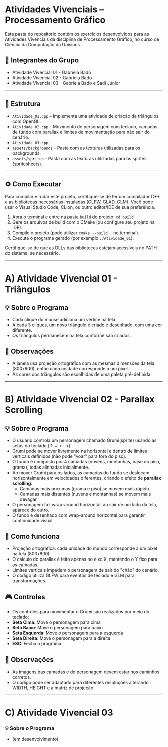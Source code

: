 # Atividades Vivenciais – Processamento Gráfico

Esta pasta do repositório contém os exercícios desenvolvidos para as Atividades Vivenciais da disciplina de Processamento Gráfico, no curso de Ciência da Computação da Unisinos.

## 👥 Integrantes do Grupo

- Atividade Vivencial 01 - Gabriela Bado
- Atividade Vivencial 02 - Gabriela Bado
- Atividade Vivencial 03 - Gabriela Bado e Sadi Júnior
  
______________________________________________

## 📁 Estrutura

- `Atividade_01.cpp` – Implementa uma atividade de criação de triângulos com OpenGL.
- `Atividade_02.cpp` – Movimento de personagem com teclado, camadas de fundo com parallax e limites de movimentação para não sair do cenário.
- `Atividade_03.cpp` -
- `assets/backgrounds` - Pasta com as texturas utilizadas para os backgrounds.
- `assets/sprites` - Pasta com as texturas utilizadas para os sprites (spritesheets).

______________________________________________

## ⚙️ Como Executar

Para compilar e rodar este projeto, certifique-se de ter um compilador C++ e as bibliotecas necessárias instaladas (GLFW, GLAD, GLM). Você pode usar o Visual Studio Code, CLion, ou outro editor/IDE de sua preferência.

1. Abra o terminal e entre na pasta `build` do projeto: `cd build`
2. Gere os arquivos de build com o CMake (ou configure seu projeto na IDE).
3. Compile o projeto (pode utilizar `cmake --build .` no terminal).
4. Execute o programa gerado (por exemplo `./Atividade_01`).

Certifique-se de que as DLLs das bibliotecas estejam acessíveis no PATH do sistema, se necessário.

______________________________________________

# A) Atividade Vivencial 01 - Triângulos

## 💡 Sobre o Programa

- Cada clique do mouse adiciona um vértice na tela.
- A cada 3 cliques, um novo triângulo é criado e desenhado, com uma cor diferente.
- Os triângulos permanecem na tela conforme são criados.

## 📌 Observações

- A janela usa projeção ortográfica com as mesmas dimensões da tela (800x600), então cada unidade corresponde a um pixel.
- As cores dos triângulos são escolhidas de uma paleta pré-definida.

______________________________________________


# B) Atividade Vivencial 02 - Parallax Scrolling

## 💡 Sobre o Programa

- O usuário controla um personagem chamado Grumi(sprite) usando as setas do teclado (↑ ↓ ← →).
- Grumi pode se mover livremente na horizontal e dentro de limites verticais definidos (não pode "voar" para fora do piso).
- O fundo é composto por 4 camadas (nuvens, montanhas, base do piso, grama), todas alinhadas inicialmente.
- Ao mover Grumi para os lados, as camadas do fundo se deslocam horizontalmente em velocidades diferentes, criando o efeito de **parallax scrolling**:
  - Camadas mais próximas (grama e piso) se movem mais rápido.
  - Camadas mais distantes (nuvens e montanhas) se movem mais devagar.
- O personagem faz wrap-around horizontal: ao sair de um lado da tela, aparece do outro.
- O fundo é desenhado com wrap-around horizontal para garantir continuidade visual.

## 🚀 Como funciona

- Projeção ortográfica: cada unidade do mundo corresponde a um pixel na tela (800x800).
- O cálculo do parallax é feito apenas no eixo X, mantendo o Y fixo para as camadas.
- Limites verticais impedem o personagem de sair do "chão" do cenário.
- O código utiliza GLFW para eventos de teclado e GLM para transformações.

## 🎮 Controles
- Os controles para movimentar o Grumi são realizados por meio do teclado:
- **Seta Cima**: Move o personagem para cima
- **Seta Baixo**: Move o personagem para baixo
- **Seta Esquerda**: Move o personagem para a esquerda
- **Seta Direita**: Move o personagem para a direita
- **ESC**: Fecha o programa.

## 📌 Observações

- As imagens das camadas e do personagem devem estar nos caminhos corretos.
- O código pode ser adaptado para diferentes resoluções alterando WIDTH, HEIGHT e a matriz de projeção.

______________________________________________

# C) Atividade Vivencial 03

### 💡 Sobre o Programa

- (em desenvolvimento)

